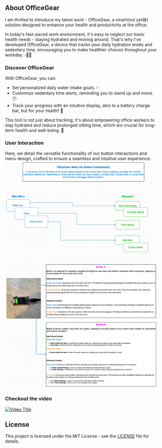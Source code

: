 ## About OfficeGear
I am thrilled to introduce my latest work - OfficeGear, a smart(not yet😅) solution designed to enhance your health and productivity at the office. 

In today's fast-paced work environment, it's easy to neglect our basic health needs - staying hydrated and moving around. That's why I’ve developed OfficeGear, a device that tracks your daily hydration levels and sedentary time, encouraging you to make healthier choices throughout your workday. 💧🏃‍♂️

### Discover OfficeGear
With OfficeGear, you can:
- Set personalized daily water intake goals. 💦
- Customize sedentary time alerts, reminding you to stand up and move. 🕒
- Track your progress with an intuitive display, akin to a battery charge bar, but for your health! 🔋 

This tool is not just about tracking; it's about empowering office workers to stay hydrated and reduce prolonged sitting time, which are crucial for long-term health and well-being. 🌿


### User Interaction
Here, we detail the versatile functionality of our button interactions and menu design, crafted to ensure a seamless and intuitive user experience. <br>
![System Intrduction](Img/OfficeGear%20Functionality%20Intro.jpg)


### Checkout the video
[![Video Title](http://img.youtube.com/vi/P47Cwe5VacM/0.jpg)](https://www.youtube.com/watch?v=P47Cwe5VacM&t=25s "Watch Video")


## License
This project is licensed under the MIT License - see the [LICENSE](LICENSE) file for details.



